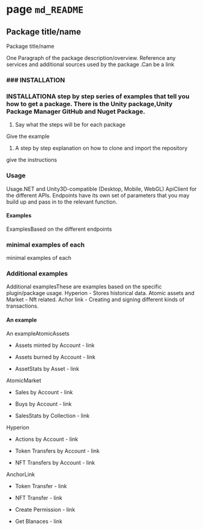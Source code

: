 # page `md_README` 

## Package title/name
Package title/name

[](https://github.com/liquiidio/AtomicAssetsApiClient-Private/actions/workflows/dotnet-build.yml)[](https://github.com/liquiidio/AtomicAssetsApiClient-Private/actions/workflows/dotnet-test.yml)

One Paragraph of the package description/overview. Reference any services and additional sources used by the package .Can be a link

### ### INSTALLATION
### INSTALLATIONA step by step series of examples that tell you how to get a package. There is the Unity package,Unity Package Manager GitHub and Nuget Package.

1. Say what the steps will be for each package

Give the example

1. A step by step explanation on how to clone and import the repository

give the instructions

### Usage
Usage.NET and Unity3D-compatible (Desktop, Mobile, WebGL) ApiClient for the different APIs. Endpoints have its own set of parameters that you may build up and pass in to the relevant function.

#### Examples
ExamplesBased on the different endpoints

### minimal examples of each
minimal examples of each

### Additional examples
Additional examplesThese are examples based on the specific plugin/package usage. Hyperion - Stores historical data. Atomic assets and Market - Nft related. Achor link - Creating and signing different kinds of transactions. <br/>

#### An example
An exampleAtomicAssets

* Assets minted by Account - link

* Assets burned by Account - link

* AssetStats by Asset - link

AtomicMarket

* Sales by Account - link

* Buys by Account - link

* SalesStats by Collection - link

Hyperion

* Actions by Account - link

* Token Transfers by Account - link

* NFT Transfers by Account - link

AnchorLink

* Token Transfer - link

* NFT Transfer - link

* Create Permission - link

* Get Blanaces - link

